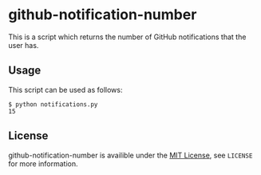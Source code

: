 # github-notification-number
This is a script which returns the number of GitHub notifications that the user has.

## Usage
This script can be used as follows:

```
$ python notifications.py
15
```

## License
github-notification-number is availible under the [MIT License](http://opensource.org/licenses/MIT), see `LICENSE` for more information.
